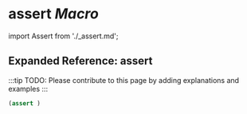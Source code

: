 # **assert** *Macro*

import Assert from './_assert.md';

<Assert />

## Expanded Reference: assert

:::tip
TODO: Please contribute to this page by adding explanations and examples
:::

```lisp
(assert )
```
